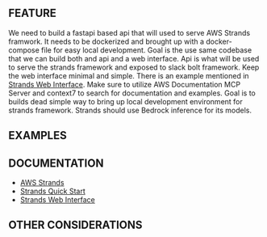 ## FEATURE

We need to build a fastapi based api that will used to serve AWS Strands framwork. It needs to be dockerized and brought up with a docker-compose file for easy local development. Goal is the use same codebase that we can build both and api and a web interface. Api is what will be used to serve the strands framework and exposed to slack bolt framework. 
Keep the web interface minimal and simple. There is an example mentioned in [Strands Web Interface](https://github.com/strands-agents/samples/tree/main/04-UX-demos/05-strands-playground). Make sure to utilize AWS Documentation MCP Server and context7 to search for documentation and examples.
Goal is to builds dead simple way to bring up local development environment for strands framework. Strands should use Bedrock inference for its models.

## EXAMPLES



## DOCUMENTATION

- [AWS Strands](https://github.com/strands-agents/docs)
- [Strands Quick Start](https://raw.githubusercontent.com/strands-agents/docs/refs/heads/main/docs/user-guide/quickstart.md)
- [Strands Web Interface](https://github.com/strands-agents/samples/tree/main/04-UX-demos/05-strands-playground)

## OTHER CONSIDERATIONS
